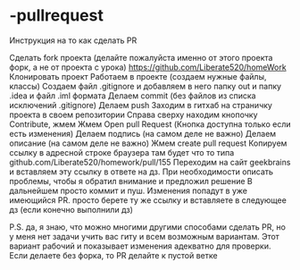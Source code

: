 # -pullrequest
Инструкция на то как сделать PR

Сделать fork проекта (делайте пожалуйста именно от этого проекта форк, а не от проекта с урока) https://github.com/Liberate520/homeWork
Клонировать проект
Работаем в проекте (создаем нужные файлы, классы)
Создаем файл .gitignore и добавляем в него папку out и папку .idea и файл .iml формата
Делаем commit (без файлов из списка исключений .gitignore)
Делаем push
Заходим в гитхаб на страничку проекта в своем репозитории
Справа сверху находим кнопочку Contribute, жмем
Жмем Open pull Request (Кнопка доступна только если есть изменения)
Делаем подпись (на самом деле не важно)
Делаем описание (на самом деле не важно)
Жмем create pull request
Копируем ссылку в адресной строке браузера там будет что то типа github.com/Liberate520/homework/pull/155
Переходим на сайт geekbrains и вставляем эту ссылку в ответе на дз. При необходимости описать проблемы, чтобы я обратил внимание и предложил решение
В дальнейшем просто коммит и пуш. Изменения попадут в уже имеющийся PR. просто берете ту же ссылку и вставляете в следующее дз (если конечно выполнили дз)

P.S. да, я знаю, что можно многими другими способами сделать PR, но у меня нет задачи учить вас гиту и всем возможным вариантам. Этот вариант рабочий и показывает изменения адекватно для проверки. Если делаете без форка, то PR делайте к пустой ветке
